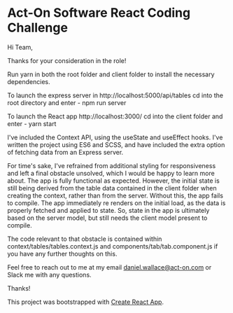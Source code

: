 # Act-On Software React Coding Challenge

Hi Team,

Thanks for your consideration in the role!

Run yarn in both the root folder and client folder to install the necessary dependencies.

To launch the express server in http://localhost:5000/api/tables cd into the root directory and enter - npm run server

To launch the React app http://localhost:3000/ cd into the client folder and enter - yarn start

I've included the Context API, using the useState and useEffect hooks. I've written the project using ES6 and SCSS, and have included the extra option of fetching data from an Express server.

For time's sake, I've refrained from additional styling for responsiveness and left a final obstacle unsolved, which I would be happy to learn more about. The app is fully functional as expected. However, the initial state is still being derived from the table data contained in the client folder when creating the context, rather than from the server. Without this, the app fails to compile. The app immediately re renders on the initial load, as the data is properly fetched and applied to state. So, state in the app is ultimately based on the server model, but still needs the client model present to compile.   

The code relevant to that obstacle is contained within context/tables/tables.context.js and components/tab/tab.component.js if you have any further thoughts on this.

Feel free to reach out to me at my email daniel.wallace@act-on.com or Slack me with any questions.

Thanks!

This project was bootstrapped with [Create React App](https://github.com/facebook/create-react-app).
